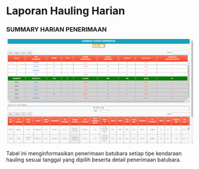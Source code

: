 # Laporan Hauling Harian

### SUMMARY HARIAN PENERIMAAN

![](<.gitbook/assets/Screenshot (8).png>)

Tabel ini menginformasikan penerimaan batubara setiap tipe kendaraan hauling sesuai tanggal yang dipilih beserta detail penerimaan batubara.
